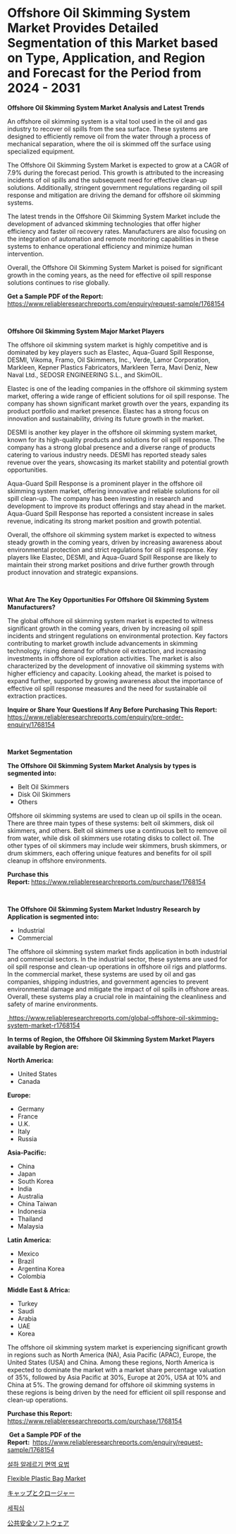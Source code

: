 <p><h1>Offshore Oil Skimming System Market Provides Detailed Segmentation of this Market based on Type, Application, and Region and Forecast for the Period from 2024 - 2031</h1></p><p><strong>Offshore Oil Skimming System Market Analysis and Latest Trends</strong></p>
<p><p>An offshore oil skimming system is a vital tool used in the oil and gas industry to recover oil spills from the sea surface. These systems are designed to efficiently remove oil from the water through a process of mechanical separation, where the oil is skimmed off the surface using specialized equipment.</p><p>The Offshore Oil Skimming System Market is expected to grow at a CAGR of 7.9% during the forecast period. This growth is attributed to the increasing incidents of oil spills and the subsequent need for effective clean-up solutions. Additionally, stringent government regulations regarding oil spill response and mitigation are driving the demand for offshore oil skimming systems.</p><p>The latest trends in the Offshore Oil Skimming System Market include the development of advanced skimming technologies that offer higher efficiency and faster oil recovery rates. Manufacturers are also focusing on the integration of automation and remote monitoring capabilities in these systems to enhance operational efficiency and minimize human intervention.</p><p>Overall, the Offshore Oil Skimming System Market is poised for significant growth in the coming years, as the need for effective oil spill response solutions continues to rise globally.</p></p>
<p><strong>Get a Sample PDF of the Report:&nbsp;</strong> <a href="https://www.reliableresearchreports.com/enquiry/request-sample/1768154">https://www.reliableresearchreports.com/enquiry/request-sample/1768154</a></p>
<p>&nbsp;</p>
<p><strong>Offshore Oil Skimming System Major Market Players</strong></p>
<p><p>The offshore oil skimming system market is highly competitive and is dominated by key players such as Elastec, Aqua-Guard Spill Response, DESMI, Vikoma, Framo, Oil Skimmers, Inc., Verde, Lamor Corporation, Markleen, Kepner Plastics Fabricators, Markleen Terra, Mavi Deniz, New Naval Ltd., SEDOSR ENGINEERING S.L., and SkimOIL.</p><p>Elastec is one of the leading companies in the offshore oil skimming system market, offering a wide range of efficient solutions for oil spill response. The company has shown significant market growth over the years, expanding its product portfolio and market presence. Elastec has a strong focus on innovation and sustainability, driving its future growth in the market.</p><p>DESMI is another key player in the offshore oil skimming system market, known for its high-quality products and solutions for oil spill response. The company has a strong global presence and a diverse range of products catering to various industry needs. DESMI has reported steady sales revenue over the years, showcasing its market stability and potential growth opportunities.</p><p>Aqua-Guard Spill Response is a prominent player in the offshore oil skimming system market, offering innovative and reliable solutions for oil spill clean-up. The company has been investing in research and development to improve its product offerings and stay ahead in the market. Aqua-Guard Spill Response has reported a consistent increase in sales revenue, indicating its strong market position and growth potential.</p><p>Overall, the offshore oil skimming system market is expected to witness steady growth in the coming years, driven by increasing awareness about environmental protection and strict regulations for oil spill response. Key players like Elastec, DESMI, and Aqua-Guard Spill Response are likely to maintain their strong market positions and drive further growth through product innovation and strategic expansions.</p></p>
<p>&nbsp;</p>
<p><strong>What Are The Key Opportunities For Offshore Oil Skimming System Manufacturers?</strong></p>
<p><p>The global offshore oil skimming system market is expected to witness significant growth in the coming years, driven by increasing oil spill incidents and stringent regulations on environmental protection. Key factors contributing to market growth include advancements in skimming technology, rising demand for offshore oil extraction, and increasing investments in offshore oil exploration activities. The market is also characterized by the development of innovative oil skimming systems with higher efficiency and capacity. Looking ahead, the market is poised to expand further, supported by growing awareness about the importance of effective oil spill response measures and the need for sustainable oil extraction practices.</p></p>
<p><strong>Inquire or Share Your Questions If Any Before Purchasing This Report:</strong> <a href="https://www.reliableresearchreports.com/enquiry/pre-order-enquiry/1768154">https://www.reliableresearchreports.com/enquiry/pre-order-enquiry/1768154</a></p>
<p>&nbsp;</p>
<p><strong>Market Segmentation</strong></p>
<p><strong>The Offshore Oil Skimming System Market Analysis by types is segmented into:</strong></p>
<p><ul><li>Belt Oil Skimmers</li><li>Disk Oil Skimmers</li><li>Others</li></ul></p>
<p><p>Offshore oil skimming systems are used to clean up oil spills in the ocean. There are three main types of these systems: belt oil skimmers, disk oil skimmers, and others. Belt oil skimmers use a continuous belt to remove oil from water, while disk oil skimmers use rotating disks to collect oil. The other types of oil skimmers may include weir skimmers, brush skimmers, or drum skimmers, each offering unique features and benefits for oil spill cleanup in offshore environments.</p></p>
<p><strong>Purchase this Report:&nbsp;</strong><a href="https://www.reliableresearchreports.com/purchase/1768154">https://www.reliableresearchreports.com/purchase/1768154</a></p>
<p>&nbsp;</p>
<p><strong>The Offshore Oil Skimming System Market Industry Research by Application is segmented into:</strong></p>
<p><ul><li>Industrial</li><li>Commercial</li></ul></p>
<p><p>The offshore oil skimming system market finds application in both industrial and commercial sectors. In the industrial sector, these systems are used for oil spill response and clean-up operations in offshore oil rigs and platforms. In the commercial market, these systems are used by oil and gas companies, shipping industries, and government agencies to prevent environmental damage and mitigate the impact of oil spills in offshore areas. Overall, these systems play a crucial role in maintaining the cleanliness and safety of marine environments.</p></p>
<p><a href="https://www.reliableresearchreports.com/global-offshore-oil-skimming-system-market-r1768154">&nbsp;https://www.reliableresearchreports.com/global-offshore-oil-skimming-system-market-r1768154</a></p>
<p><strong>In terms of Region, the Offshore Oil Skimming System Market Players available by Region are:</strong></p>
<p>
    <p> <strong> North America: </strong>
        <ul>
            <li>United States</li>
            <li>Canada</li>
        </ul>
        </p> 
    <p> <strong> Europe: </strong>
        <ul>
            <li>Germany</li>
            <li>France</li>
            <li>U.K.</li>
            <li>Italy</li>
            <li>Russia</li>
        </ul>
        </p> 
    <p> <strong> Asia-Pacific: </strong>
        <ul>
            <li>China</li>
            <li>Japan</li>
            <li>South Korea</li>
            <li>India</li>
            <li>Australia</li>
            <li>China Taiwan</li>
            <li>Indonesia</li>
            <li>Thailand</li>
            <li>Malaysia</li>
        </ul>
        </p> 
    <p> <strong> Latin America: </strong>
        <ul>
            <li>Mexico</li>
            <li>Brazil</li>
            <li>Argentina Korea</li>
            <li>Colombia</li>
        </ul>
        </p> 
    <p> <strong> Middle East & Africa: </strong>
        <ul>
            <li>Turkey</li>
            <li>Saudi</li>
            <li>Arabia</li>
            <li>UAE</li>
            <li>Korea</li>
        </ul>
    </p>
    </p>
<p><p>The offshore oil skimming system market is experiencing significant growth in regions such as North America (NA), Asia Pacific (APAC), Europe, the United States (USA) and China. Among these regions, North America is expected to dominate the market with a market share percentage valuation of 35%, followed by Asia Pacific at 30%, Europe at 20%, USA at 10% and China at 5%. The growing demand for offshore oil skimming systems in these regions is being driven by the need for efficient oil spill response and clean-up operations.</p></p>
<p><strong>Purchase this Report: </strong><a href="https://www.reliableresearchreports.com/purchase/1768154">https://www.reliableresearchreports.com/purchase/1768154</a></p>
<p>&nbsp;<strong>Get a Sample PDF of the Report:&nbsp;&nbsp;</strong><a href="https://www.reliableresearchreports.com/enquiry/request-sample/1768154">https://www.reliableresearchreports.com/enquiry/request-sample/1768154</a></p>
<p><strong></strong></p>
<p><p><a href="https://medium.com/@kennayundt/%ED%9B%84%EB%91%90-%EB%B6%80%EC%9C%84-%EC%95%8C%EB%A0%88%EB%A5%B4%EA%B8%B0-%EB%A9%B4%EC%97%AD-%EC%9A%94%EB%B2%95-%EC%8B%9C%EC%9E%A5-2031%EB%85%84%EA%B9%8C%EC%A7%80%EC%9D%98-%EB%8F%99%ED%96%A5-%EC%98%88%EC%B8%A1-%EB%B0%8F-%EA%B2%BD%EC%9F%81-%EB%B6%84%EC%84%9D-3b249677fe3a">설하 알레르기 면역 요법</a></p><p><a href="https://issuu.com/reportprime-2/docs/flexible-plastic-bag-market-size-2030.pptx">Flexible Plastic Bag Market</a></p><p><a href="https://github.com/zekaoe592392/Market-Research-Report-List-1/blob/main/504019240351.md">キャップとクロージャー</a></p><p><a href="https://medium.com/@dandier2003/%EC%84%B8%ED%94%BD%EC%8B%AC-%EC%8B%9C%EC%9E%A5-%EB%B3%B4%EA%B3%A0%EC%84%9C%EB%8A%94-%EC%9D%B4-%EC%8B%9C%EC%9E%A5%EC%9D%98-%EC%B5%9C%EC%8B%A0-%ED%8A%B8%EB%A0%8C%EB%93%9C%EC%99%80-%EC%84%B1%EC%9E%A5-%EA%B8%B0%ED%9A%8C%EB%A5%BC-%EB%B0%9D%ED%98%80%EC%A4%8D%EB%8B%88%EB%8B%A4-7b2f0b24edd8">세픽심</a></p><p><a href="https://github.com/cnnriuez22368/Market-Research-Report-List-1/blob/main/207694040352.md">公共安全ソフトウェア</a></p></p>
